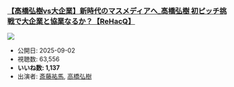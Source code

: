 ### [【高橋弘樹vs大企業】新時代のマスメディアへ_高橋弘樹 初ピッチ挑戦で大企業と協業なるか？【ReHacQ】](https://www.youtube.com/watch?v=FC0PzLb1saY)
[![](https://img.youtube.com/vi/FC0PzLb1saY/sddefault.jpg)](https://www.youtube.com/watch?v=FC0PzLb1saY)
-   公開日: 2025-09-02
-   視聴数: 63,556
-   **いいね数: 1,137**
-   出演者: [斎藤祐馬](/rehacq_fan/people/斎藤祐馬 "wikilink"), [高橋弘樹](/rehacq_fan/people/高橋弘樹 "wikilink")
